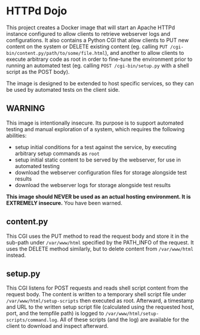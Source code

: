 # HTTPd Dojo

This project creates a Docker image that will start an Apache HTTPd instance configured to allow clients to retrieve webserver logs and configurations. It also contains a Python CGI that allow clients to PUT new content on the system or DELETE existing content (eg. calling `PUT /cgi-bin/content.py/path/to/some/file.html`), and another to allow clients to execute arbitrary code as root in order to fine-tune the environment prior to running an automated test (eg. calling `POST /cgi-bin/setup.py` with a shell script as the POST body).

The image is designed to be extended to host specific services, so they can be used by automated tests on the client side.

## WARNING

This image is intentionally insecure. Its purpose is to support automated testing and manual exploration of a system, which requires the following abilities:

* setup initial conditions for a test against the service, by executing arbitrary setup commands as `root`
* setup initial static content to be served by the webserver, for use in automated testing
* download the webserver configuration files for storage alongside test results
* download the webserver logs for storage alongside test results

**This image should NEVER be used as an actual hosting environment. It is EXTREMELY insecure.** You have been warned.

## content.py

This CGI uses the PUT method to read the request body and store it in the sub-path under `/var/www/html` specified by the PATH_INFO of the request. It uses the DELETE method similarly, but to delete content from `/var/www/html` instead.

## setup.py

This CGI listens for POST requests and reads shell script content from the request body. The content is written to a temporary shell script file under `/var/www/html/setup-scripts` then executed as root. Afterward, a timestamp and URL to the written setup script file (calculated using the requested host, port, and the tempfile path) is logged to `/var/www/html/setup-scripts/command.log`. All of these scripts (and the log) are available for the client to download and inspect afterward.

